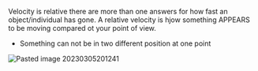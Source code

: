 Velocity is relative there are more than one answers for how fast an object/individual has gone. A relative velocity is hjow something APPEARS to be moving compared ot your point of view. 
* Something can not be in two different position at one point

![Pasted image 20230305201241](https://user-images.githubusercontent.com/80181145/223286092-7469ea47-860a-4bb5-9020-9f6bb45efb82.png)
